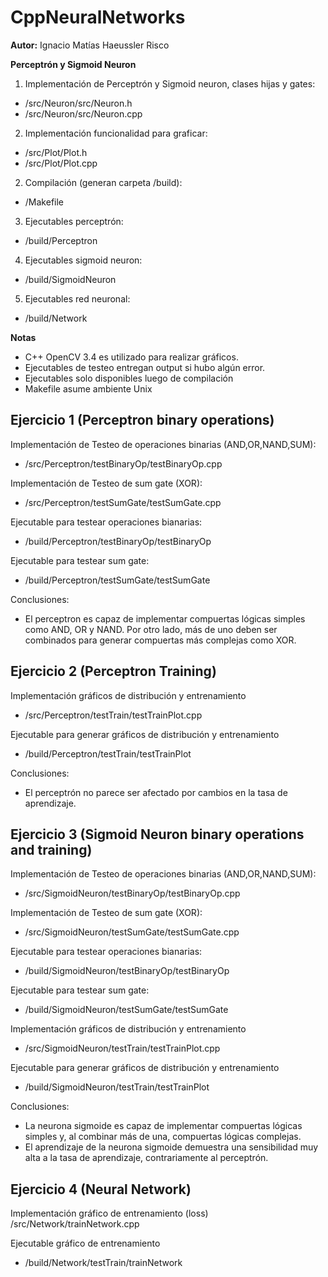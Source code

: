 # CppNeuralNetworks

<b>Autor:</b> Ignacio Matías Haeussler Risco

<b>Perceptrón y Sigmoid Neuron</b>

1. Implementación de Perceptrón y Sigmoid neuron, clases hijas y gates:
  - /src/Neuron/src/Neuron.h
  - /src/Neuron/src/Neuron.cpp
  
2. Implementación funcionalidad para graficar:
  - /src/Plot/Plot.h
  - /src/Plot/Plot.cpp

2. Compilación (generan carpeta /build):
  - /Makefile

3. Ejecutables perceptrón:
  - /build/Perceptron

4. Ejecutables sigmoid neuron:
  - /build/SigmoidNeuron
  
5. Ejecutables red neuronal:
  - /build/Network
  
<b>Notas</b>

  - C++ OpenCV 3.4 es utilizado para realizar gráficos.
  - Ejecutables de testeo entregan output si hubo algún error.
  - Ejecutables solo disponibles luego de compilación
  - Makefile asume ambiente Unix

## Ejercicio 1 (Perceptron binary operations)

Implementación de Testeo de operaciones binarias (AND,OR,NAND,SUM): 
  - /src/Perceptron/testBinaryOp/testBinaryOp.cpp

Implementación de Testeo de sum gate (XOR): 
  - /src/Perceptron/testSumGate/testSumGate.cpp

Ejecutable para testear operaciones bianarias:
  - /build/Perceptron/testBinaryOp/testBinaryOp

Ejecutable para testear sum gate:
  - /build/Perceptron/testSumGate/testSumGate
  
Conclusiones:
  - El perceptron es capaz de implementar compuertas lógicas
  simples como AND, OR y NAND. Por otro lado, más de uno deben
  ser combinados para generar compuertas más complejas como XOR.

## Ejercicio 2 (Perceptron Training)

Implementación gráficos de distribución y entrenamiento
  - /src/Perceptron/testTrain/testTrainPlot.cpp
  
Ejecutable para generar gráficos de distribución y entrenamiento
  - /build/Perceptron/testTrain/testTrainPlot
  
Conclusiones:
  - El perceptrón no parece ser afectado por cambios en la tasa de
  aprendizaje.
  
## Ejercicio 3 (Sigmoid Neuron binary operations and training)

Implementación de Testeo de operaciones binarias (AND,OR,NAND,SUM): 
  - /src/SigmoidNeuron/testBinaryOp/testBinaryOp.cpp

Implementación de Testeo de sum gate (XOR): 
  - /src/SigmoidNeuron/testSumGate/testSumGate.cpp

Ejecutable para testear operaciones bianarias:
  - /build/SigmoidNeuron/testBinaryOp/testBinaryOp

Ejecutable para testear sum gate:
  - /build/SigmoidNeuron/testSumGate/testSumGate
  
Implementación gráficos de distribución y entrenamiento
  - /src/SigmoidNeuron/testTrain/testTrainPlot.cpp
  
Ejecutable para generar gráficos de distribución y entrenamiento
  - /build/SigmoidNeuron/testTrain/testTrainPlot

Conclusiones:
  - La neurona sigmoide es capaz de implementar compuertas lógicas
  simples y, al combinar más de una, compuertas lógicas complejas.
  - El aprendizaje de la neurona sigmoide demuestra una sensibilidad
  muy alta a la tasa de aprendizaje, contrariamente al perceptrón.
  
## Ejercicio 4 (Neural Network)

Implementación gráfico de entrenamiento (loss)
  /src/Network/trainNetwork.cpp
  
Ejecutable gráfico de entrenamiento
  - /build/Network/testTrain/trainNetwork
  
  

